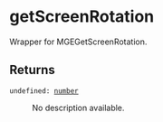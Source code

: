 # getScreenRotation

Wrapper for MGEGetScreenRotation.

## Returns

<dl class="describe">
<dt><code class="descname">undefined: <a href="https://mwse.readthedocs.io/en/latest/lua/type/number.html">number</a></code></dt>
<dd>

No description available.

</dd>
</dl>
